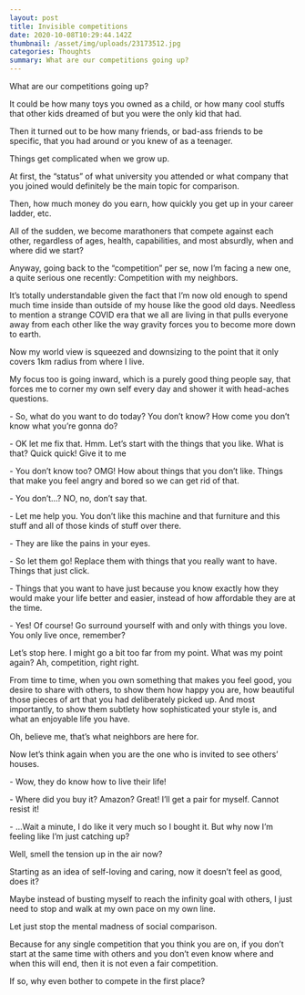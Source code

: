 ```yaml
---
layout: post
title: Invisible competitions
date: 2020-10-08T10:29:44.142Z
thumbnail: /asset/img/uploads/23173512.jpg
categories: Thoughts
summary: What are our competitions going up?
---
```

What are our competitions going up?

It could be how many toys you owned as a child, or how many cool stuffs that other kids dreamed of but you were the only kid that had.

Then it turned out to be how many friends, or bad-ass friends to be specific, that you had around or you knew of as a teenager.

Things get complicated when we grow up.

At first, the “status” of what university you attended or what company that you joined would definitely be the main topic for comparison.

Then, how much money do you earn, how quickly you get up in your career ladder, etc.

All of the sudden, we become marathoners that compete against each other, regardless of ages, health, capabilities, and most absurdly, when and where did we start?

Anyway, going back to the “competition” per se, now I’m facing a new one, a quite serious one recently: Competition with my neighbors.

It’s totally understandable given the fact that I’m now old enough to spend much time inside than outside of my house like the good old days. Needless to mention a strange COVID era that we all are living in that pulls everyone away from each other like the way gravity forces you to become more down to earth.

Now my world view is squeezed and downsizing to the point that it only covers 1km radius from where I live.

My focus too is going inward, which is a purely good thing people say, that forces me to corner my own self every day and shower it with head-aches questions.

\- So, what do you want to do today? You don’t know? How come you don’t know what you’re gonna do?

\- OK let me fix that. Hmm. Let’s start with the things that you like. What is that? Quick quick! Give it to me

\- You don’t know too? OMG! How about things that you don’t like. Things that make you feel angry and bored so we can get rid of that.

\- You don’t…? NO, no, don’t say that.

\- Let me help you. You don’t like this machine and that furniture and this stuff and all of those kinds of stuff over there.

\- They are like the pains in your eyes.

\- So let them go! Replace them with things that you really want to have. Things that just click.

\- Things that you want to have just because you know exactly how they would make your life better and easier, instead of how affordable they are at the time.

\- Yes! Of course! Go surround yourself with and only with things you love. You only live once, remember?

Let’s stop here. I might go a bit too far from my point. What was my point again? Ah, competition, right right.

From time to time, when you own something that makes you feel good, you desire to share with others, to show them how happy you are, how beautiful those pieces of art that you had deliberately picked up. And most importantly, to show them subtlety how sophisticated your style is, and what an enjoyable life you have.

Oh, believe me, that’s what neighbors are here for.

Now let’s think again when you are the one who is invited to see others’ houses.

\- Wow, they do know how to live their life!

\- Where did you buy it? Amazon? Great! I’ll get a pair for myself. Cannot resist it!

\- …Wait a minute, I do like it very much so I bought it. But why now I’m feeling like I’m just catching up?

Well, smell the tension up in the air now?

Starting as an idea of self-loving and caring, now it doesn’t feel as good, does it?

Maybe instead of busting myself to reach the infinity goal with others, I just need to stop and walk at my own pace on my own line.

Let just stop the mental madness of social comparison.

Because for any single competition that you think you are on, if you don’t start at the same time with others and you don’t even know where and when this will end, then it is not even a fair competition.

If so, why even bother to compete in the first place?